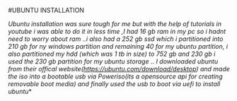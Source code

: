  #UBUNTU INSTALLATION
 
*Ubuntu installation was sure tough for me but with the help of tutorials in youtube i was able to do it in less time ,I had 16 gb ram in my pc so i hadnt need to worry about ram ..i also had a 252 gb ssd which i partitioned into 210 gb for ny windows partition and remaining 40 for my ubuntu partition, i also partitioned my hdd (which was 1 tb in size) to 752 gb and 230 gb i used the 230 gb partition for my ubuntu storage .. I downloaded ubuntu from their offical website(https://ubuntu.com/download/desktop) and made the iso into a bootable usb via Poweriso(its a opensource api for creating removable boot media) and finally used the usb to boot via uefi to install ubuntu**
